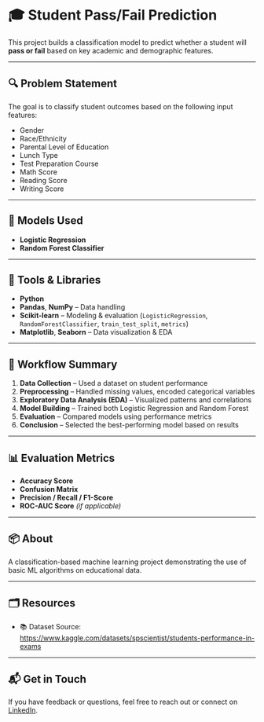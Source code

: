 # 🎓 Student Pass/Fail Prediction

This project builds a classification model to predict whether a student will **pass or fail** based on key academic and demographic features.

---

## 🔍 Problem Statement

The goal is to classify student outcomes based on the following input features:

- Gender  
- Race/Ethnicity  
- Parental Level of Education  
- Lunch Type  
- Test Preparation Course  
- Math Score  
- Reading Score  
- Writing Score  

---

## 🧠 Models Used

- **Logistic Regression**  
- **Random Forest Classifier**

---

## 🔧 Tools & Libraries

- **Python**
- **Pandas**, **NumPy** – Data handling
- **Scikit-learn** – Modeling & evaluation (`LogisticRegression`, `RandomForestClassifier`, `train_test_split`, `metrics`)
- **Matplotlib**, **Seaborn** – Data visualization & EDA

---

## 🧪 Workflow Summary

1. **Data Collection** – Used a dataset on student performance  
2. **Preprocessing** – Handled missing values, encoded categorical variables  
3. **Exploratory Data Analysis (EDA)** – Visualized patterns and correlations  
4. **Model Building** – Trained both Logistic Regression and Random Forest  
5. **Evaluation** – Compared models using performance metrics  
6. **Conclusion** – Selected the best-performing model based on results  

---

## 📊 Evaluation Metrics

- **Accuracy Score**  
- **Confusion Matrix**  
- **Precision / Recall / F1-Score**  
- **ROC-AUC Score** *(if applicable)*

---

## 📦 About

A classification-based machine learning project demonstrating the use of basic ML algorithms on educational data.

---

## 🗂️ Resources

- 📚 Dataset Source: https://www.kaggle.com/datasets/spscientist/students-performance-in-exams

---

## 📬 Get in Touch

If you have feedback or questions, feel free to reach out or connect on [LinkedIn](www.linkedin.com/in/anushkagupta23).
